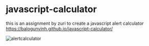 # javascript-calculator
this  is an assignment by zuri to create a javascript alert calculator 
https://balogunvinh.github.io/javascript-calculator/

![alertcalculator](https://user-images.githubusercontent.com/105133779/175456674-e8482f34-c7e7-4abe-a0f5-470167c9b888.png)
